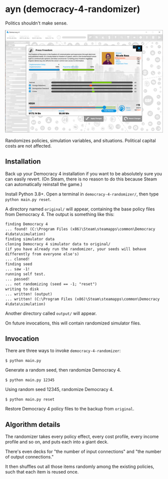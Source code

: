 # ayn (democracy-4-randomizer)

Politics shouldn't make sense.

![press freedom makes old people happy but costs 173 billion dollars](example.png)

Randomizes policies, simulation variables, and situations. Political capital costs are not affected.

## Installation

Back up your Democracy 4 installation if you want to be absolutely sure you can easily revert. (On Steam, there is no reason to do this because Steam can automatically reinstall the game.)

Install Python 3.8+. Open a terminal in `democracy-4-randomizer/`, then type `python main.py reset`.

A directory named `original/` will appear, containing the base policy files from Democracy 4. The output is something like this:

```
finding Democracy 4
... found! (C:\Program Files (x86)\Steam\steamapps\common\Democracy 4\data\simulation)
finding simulator data
cloning Democracy 4 simulator data to original/
(if you have already run the randomizer, your seeds will behave differently from everyone else's)
... cloned!
finding seed
... saw -1!
running self test.
... passed!
... not randomizing (seed == -1; "reset")
writing to disk
... written! (output)
... written! (C:\Program Files (x86)\Steam\steamapps\common\Democracy 4\data\simulation)
```

Another directory called `output/` will appear. 

On future invocations, this will contain randomized simulator files.

## Invocation

There are three ways to invoke `democracy-4-randomizer`:

`$ python main.py`

Generate a random seed, then randomize Democracy 4.

`$ python main.py 12345`

Using random seed 12345, randomize Democracy 4.

`$ python main.py reset`

Restore Democracy 4 policy files to the backup from `original`.

## Algorithm details

The randomizer takes every policy effect, every cost profile, every income profile and so on, and puts each into a giant deck.

There's even decks for "the number of input connections" and "the number of output connections."

It then shuffles out all those items randomly among the existing policies, such that each item is reused once.